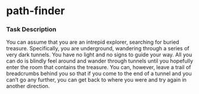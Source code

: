 # path-finder

### Task Description

You can assume that you are an intrepid explorer, searching for buried treasure. Specifically, you are underground, wandering through a series of very dark tunnels. You have no light and no signs to guide your way. All you can do is blindly feel around and wander through tunnels until you hopefully enter the room that contains the treasure. You can, however, leave a trail of breadcrumbs behind you so that if you come to the end of a tunnel and you can’t go any further, you can get back to where you were and try again in another direction.